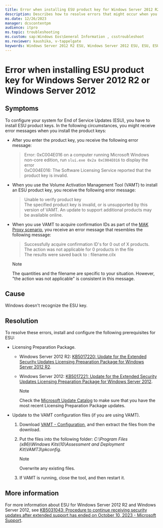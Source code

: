 ```yaml
---
title: Error when installing ESU product key for Windows Server 2012 R2 or Windows Server 2012
description: Describes how to resolve errors that might occur when you install ESU product keys for Windows Server 2012 R2 or Windows Server 2012.
ms.date: 12/26/2023
manager: dcscontentpm
audience: itpro
ms.topic: troubleshooting
ms.custom: sap:Windows Eos\General Information , csstroubleshoot
ms.reviewer: kaushika, v-tappelgate
keywords: Windows Server 2012 R2 ESU, Windows Server 2012 ESU, ESU, ESU product key
---
```


# Error when installing ESU product key for Windows Server 2012 R2 or Windows Server 2012

## Symptoms

To configure your system for End of Service Updates (ESU), you have to install ESU product keys. In the following circumstances, you might receive error messages when you install the product keys:

- After you enter the product key, you receive the following error message:
  > Error: 0xC004E016 on a computer running Microsoft Windows non-core edition, run `slui.exe 0x2a 0xC004E016` to display the error  
  > 0xC004E016: The Software Licensing Service reported that the product key is invalid.
- When you use the Volume Activation Management Tool (VAMT) to install an ESU product key, you receive the following error message:
  > Unable to verify product key  
  > The specified product key is invalid, or is unsupported by this version of VAMT. An update to support additional products may be available online.
- When you use VAMT to acquire confirmation IDs as part of the [MAK Proxy scenario](/windows/deployment/volume-activation/proxy-activation-vamt), you receive an error message that resembles the following message:  
  > Successfully acquire confirmation ID's for 0 out of X products. The action was not applicable for 0 products in the file  
  > The results were saved back to : filename.cilx  

  > [!NOTE]  
  > The quantities and the filename are specific to your situation. However, "the action was not applicable" is consistent in this message.

## Cause

Windows doesn't recognize the ESU key.

## Resolution

To resolve these errors, install and configure the following prerequisites for ESU:

- Licensing Preparation Package.
  - Windows Server 2012 R2: [KB5017220: Update for the Extended Security Updates Licensing Preparation Package for Windows Server 2012 R2](https://support.microsoft.com/help/5017220).  
  - Windows Server 2012: [KB5017221: Update for the Extended Security Updates Licensing Preparation Package for Windows Server 2012](https://support.microsoft.com/help/5017221).
  
    > [!NOTE]  
    > Check the [Microsoft Update Catalog](https://www.catalog.update.microsoft.com) to make sure that you have the most recent Licensing Preparation Package updates.  

- Update to the VAMT configuration files (if you are using VAMT).
  1. Download [VAMT - Configuration](https://www.microsoft.com/download/details.aspx?id=104503), and then extract the files from the download.
  1. Put the files into the following folder: *C:\Program Files (x86)\Windows Kits\10\Assessment and Deployment Kit\VAMT3\pkconfig*.  
  
      > [!NOTE]  
      > Overwrite any existing files.  

  1. If VAMT is running, close the tool, and then restart it.

## More information

For more information about ESU for Windows Server 2012 R2 and Windows Server 2012, see [KB5031043: Procedure to continue receiving security updates after extended support has ended on October 10, 2023 - Microsoft Support](https://support.microsoft.com/topic/kb5031043-procedure-to-continue-receiving-security-updates-after-extended-support-has-ended-on-october-10-2023-c1a20132-e34c-402d-96ca-1e785ed51d45).
